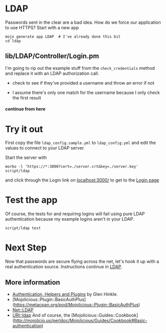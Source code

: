 # LDAP

Passwords sent in the clear are a bad idea.  How do we force our application
to use HTTPS?  Start with a new app
```
mojo generate app LDAP	# I've already done this bit
cd ldap
```

## lib/LDAP/Controller/Login.pm

I'm going to rip out the example stuff from the `check_credentials` method
and replace it with an LDAP authorization call.

* check to see if they've provided a username and throw an error if not

* I assume there's only one match for the username because I only check the first result

#### continue from here ####



# Try it out
First copy the file `ldap_config.sample.yml` to `ldap_config.yml` and edit
the values to connect to your LDAP server.

Start the server with
```
morbo -l 'https://*:3000?cert=./server.crt&key=./server.key' script/ldap
```
and click through the Login link on [localhost:3000/](https://localhost:3000/)
to get to the [Login page](https://localhost:3000/login)

# Test the app

Of course, the tests for and requiring logins will fail using pure LDAP authentication
because my example logins aren't in your LDAP.

```
script/ldap test 
```


# Next Step

Now that passwords are secure flying across the net, let's hook it up with
a real authentication source.  Instructions continue in [LDAP](LDAP.md).

## More information

* [Authentication, Helpers and Plugins](http://mojocasts.com/e3 'Mojocast Episode 3')
by Glen Hinkle.
* [Mojolicious::Plugin::BasicAuthPlus]
(https://metacpan.org/pod/Mojolicious::Plugin::BasicAuthPlus)
* [Net::LDAP](https://metacpan.org/pod/Net::LDAP)
* [URI::ldap](http://mojolicio.us/perldoc/URI/ldap)
And of course, the [Mojolicious::Guides::Cookbook]
(http://mojolicio.us/perldoc/Mojolicious/Guides/Cookbook#Basic-authentication)

